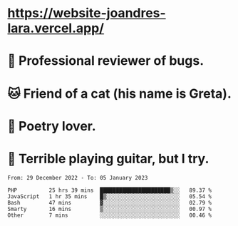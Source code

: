 # https://website-joandres-lara.vercel.app/
# 🐛 Professional reviewer of bugs.
# 🐱 Friend of a cat (his name is Greta).
# 📜 Poetry lover.
# 🎸 Terrible playing guitar, but I try.

<!--START_SECTION:waka-->

```text
From: 29 December 2022 - To: 05 January 2023

PHP          25 hrs 39 mins  ██████████████████████▒░░   89.37 %
JavaScript   1 hr 35 mins    █▒░░░░░░░░░░░░░░░░░░░░░░░   05.54 %
Bash         47 mins         ▓░░░░░░░░░░░░░░░░░░░░░░░░   02.79 %
Smarty       16 mins         ▒░░░░░░░░░░░░░░░░░░░░░░░░   00.97 %
Other        7 mins          ░░░░░░░░░░░░░░░░░░░░░░░░░   00.46 %
```

<!--END_SECTION:waka-->
